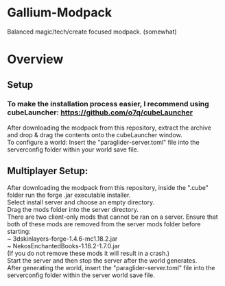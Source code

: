 # Gallium-Modpack
Balanced magic/tech/create focused modpack. (somewhat)

# Overview

## Setup

### To make the installation process easier, I recommend using cubeLauncher: https://github.com/o7q/cubeLauncher
After downloading the modpack from this repository, extract the archive and drop & drag the contents onto the cubeLauncher window.\
To configure a world: Insert the "paraglider-server.toml" file into the serverconfig folder within your world save file.

## Multiplayer Setup:

After downloading the modpack from this repository, inside the ".cube" folder run the forge .jar executable installer.\
Select install server and choose an empty directory.\
Drag the mods folder into the server directory.\
There are two client-only mods that cannot be ran on a server. Ensure that both of these mods are removed from the server mods folder before starting:\
~ 3dskinlayers-forge-1.4.6-mc1.18.2.jar\
~ NekosEnchantedBooks-1.18.2-1.7.0.jar\
(If you do not remove these mods it will result in a crash.)\
Start the server and then stop the server after the world generates.\
After generating the world, insert the "paraglider-server.toml" file into the serverconfig folder within the server world save file.